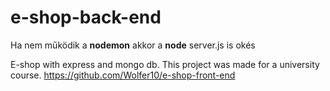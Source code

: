 # e-shop-back-end
Ha nem működik a **nodemon** akkor a **node** server.js is okés

E-shop with express and mongo db. This project was made for a university course. 
https://github.com/Wolfer10/e-shop-front-end

